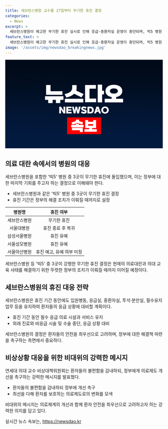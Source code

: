 ```yaml
---
title: 세브란스병원 교수들 27일부터 무기한 휴진 결정
categories:
  - News
excerpt: >
  세브란스병원이 예고한 무기한 휴진 실시로 인해 응급·중환자실 운영이 중단되며, 빅5 병원 중 하나로 꼽히는 세브란스병원의 결정은 강력한 메시지로 해석된다. 연세의대 교수들이 정부에 대한 마지막 기회를 준다는 뜻을 밝히며 환자들의 불편함을 감내하고 최선을 다하겠다는 포부를 드러냈다. 현재 의료대란과 의대 교육 사태를 해결할 때까지 휴진을 지속할 계획이며, 다른 빅5 병원들은 휴진을 유예하거나 중단한 상태이다.
feature_text: >
  세브란스병원이 예고한 무기한 휴진 실시로 인해 응급·중환자실 운영이 중단되며, 빅5 병원 중 하나로 꼽히는 세브란스병원의 결정은 강력한 메시지로 해석된다. 연세의대 교수들이 정부에 대한 마지막 기회를 준다는 뜻을 밝히며 환자들의 불편함을 감내하고 최선을 다하겠다는 포부를 드러냈다. 현재 의료대란과 의대 교육 사태를 해결할 때까지 휴진을 지속할 계획이며, 다른 빅5 병원들은 휴진을 유예하거나 중단한 상태이다.
image: '/assets/img/newsdao_breakingnews.jpg'
---
```


<p><img src="/assets/img/newsdao_breakingnews.jpg" alt="pcversion 속보" /></p>

<h2 data-ke-size="size26">의료 대란 속에서의 병원의 대응</h2>

<p data-ke-size="size16">세브란스병원을 포함한 '빅5' 병원 중 3곳이 무기한 휴진에 돌입했으며, 이는 정부에 대한 마지막 기회를 주고자 하는 결정으로 이해돼야 한다.</p>

<ul>
<li>세브란스병원과 같은 '빅5' 병원 중 3곳이 무기한 휴진 결정</li>
<li>휴진 기간은 정부의 해결 조치가 이뤄질 때까지로 설정</li>
</ul>

<table>
<thead>
<tr>
<th style="text-align: center; height: 17px;"><b>병원명</b></th>
<th style="text-align: center; height: 17px;"><b>휴진 여부</b></th>
</tr>
</thead>
<tbody>
<tr>
<td style="text-align: center; height: 17px;">세브란스병원</td>
<td style="text-align: center; height: 17px;">무기한 휴진</td>
</tr>
<tr>
<td style="text-align: center; height: 17px;">서울대병원</td>
<td style="text-align: center; height: 17px;">휴진 종료 후 복귀</td>
</tr>
<tr>
<td style="text-align: center; height: 17px;">삼성서울병원</td>
<td style="text-align: center; height: 17px;">휴진 유예</td>
</tr>
<tr>
<td style="text-align: center; height: 17px;">서울성모병원</td>
<td style="text-align: center; height: 17px;">휴진 유예</td>
</tr>
<tr>
<td style="text-align: center; height: 17px;">서울아산병원</td>
<td style="text-align: center; height: 17px;">휴진 예고, 유예 여부 미정</td>
</tr>
</tbody>
</table>

<p data-ke-size="size16">세브란스병원 등 '빅5' 중 3곳이 강행한 무기한 휴진 결정은 현재의 의료대란과 의대 교육 사태를 해결하기 위한 뚜렷한 정부의 조치가 이뤄질 때까지 이어질 예정이다.</p>

<h2 data-ke-size="size26">세브란스병원의 휴진 대응 전략</h2>

<p data-ke-size="size16">세브란스병원은 휴진 기간 동안에도 입원병동, 응급실, 중환자실, 투석·분만실, 필수유지업무 등을 유지하여 환자들의 응급 상황에 대비할 계획이다.</p>

<ul>
<li>휴진 기간 동안 필수 응급 의료 시설과 서비스 유지</li>
<li>외래 진료와 비응급 시술 및 수술 중단, 응급 상황 대비</li>
</ul>

<p data-ke-size="size16">세브란스병원의 결정은 환자들의 안전을 최우선으로 고려하며, 정부에 대한 해결책 마련을 촉구하는 측면에서 중요하다.</p>

<h2 data-ke-size="size26">비상상황 대응을 위한 비대위의 강력한 메시지</h2>

<p data-ke-size="size16">연세대 의대 교수 비상대책위원회는 환자들의 불편함을 감내하되, 정부에게 의료제도 개선을 촉구하는 강력한 메시지를 발표했다.</p>

<ul>
<li>환자들의 불편함을 감내하되 정부에 개선 촉구</li>
<li>최선을 다해 환자를 보호하는 의료제도로의 변화를 모색</li>
</ul>

<p data-ke-size="size16">비대위의 메시지는 의료체계의 개선과 함께 환자 안전을 최우선으로 고려하고자 하는 강력한 의지를 담고 있다.</p>
실시간 뉴스 속보는, <a href="https://newsdao.kr" rel="dofollow">https://newsdao.kr</a>


